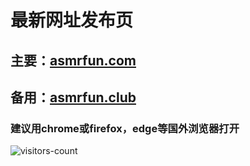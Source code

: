 # 最新网址发布页
## 主要：[asmrfun.com](https://www.asmrfun.com)
## 备用：[asmrfun.club](https://www.asmrfun.club)
### 建议用chrome或firefox，edge等国外浏览器打开

![visitors-count](https://visitor-badge.laobi.icu/badge?page_id=asmrfun.readme)
